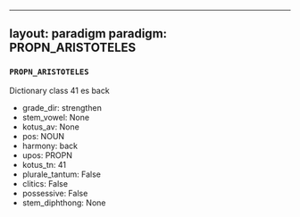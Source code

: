 
---
layout: paradigm
paradigm: PROPN_ARISTOTELES
---
### ` PROPN_ARISTOTELES `

Dictionary class 41 es back
* grade_dir: strengthen
* stem_vowel: None
* kotus_av: None
* pos: NOUN
* harmony: back
* upos: PROPN
* kotus_tn: 41
* plurale_tantum: False
* clitics: False
* possessive: False
* stem_diphthong: None
